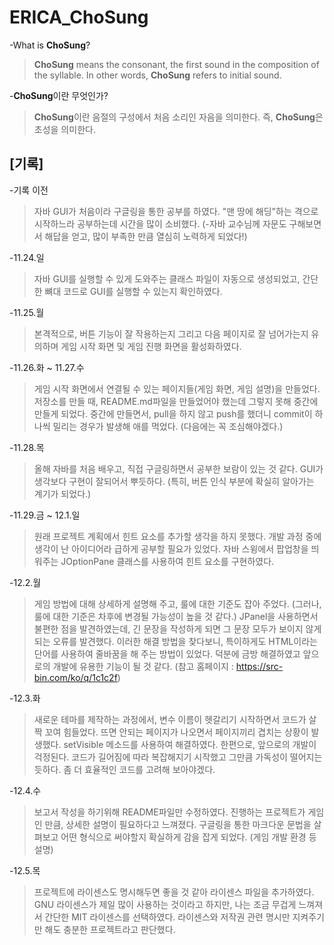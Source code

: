 # ERICA_ChoSung
-What is **ChoSung**?
>**ChoSung** means the consonant, the first sound in the composition of the syllable.
>In other words, **ChoSung** refers to initial sound.

-**ChoSung**이란 무엇인가?
>**ChoSung**이란 음절의 구성에서 처음 소리인 자음을 의미한다.
>즉, **ChoSung**은 초성을 의미한다.

## [기록]

-기록 이전
>자바 GUI가 처음이라 구글링을 통한 공부를 하였다. "맨 땅에 해딩"하는 격으로 시작하느라 공부하는데 시간을 많이 소비했다. (-자바 교수님께 자문도 구해보면서 해답을 얻고, 많이 부족한 만큼 열심히 노력하게 되었다!)

-11.24.일
>자바 GUI를 실행할 수 있게 도와주는 클래스 파일이 자동으로 생성되었고, 간단한 뼈대 코드로 GUI를 실행할 수 있는지 확인하였다.

-11.25.월
>본격적으로, 버튼 기능이 잘 작용하는지 그리고 다음 페이지로 잘 넘어가는지 유의하며 게임 시작 화면 및 게임 진행 화면을 활성화하였다. 

-11.26.화 ~ 11.27.수
>게임 시작 화면에서 연결될 수 있는 페이지들(게임 화면, 게임 설명)을 만들었다. 저장소를 만들 때, README.md파일을 만들었어야 했는데 그렇지 못해 중간에 만들게 되었다. 중간에 만들면서, pull을 하지 않고 push를 했더니 commit이 하나씩 밀리는 경우가 발생해 애를 먹었다. (다음에는 꼭 조심해야겠다.)

-11.28.목
>올해 자바를 처음 배우고, 직접 구글링하면서 공부한 보람이 있는 것 같다. GUI가 생각보다 구현이 잘되어서 뿌듯하다. (특히, 버튼 인식 부분에 확실히 알아가는 계기가 되었다.)

-11.29.금 ~ 12.1.일
>원래 프로젝트 계획에서 힌트 요소를 추가할 생각을 하지 못했다. 개발 과정 중에 생각이 난 아이디어라 급하게 공부할 필요가 있었다. 자바 스윙에서 팝업창을 띄워주는 JOptionPane 클래스를 사용하여 힌트 요소를 구현하였다.

-12.2.월
>게임 방법에 대해 상세하게 설명해 주고, 룰에 대한 기준도 잡아 주었다. (그러나, 룰에 대한 기준은 차후에 변경될 가능성이 높을 것 같다.) JPanel을 사용하면서 불편한 점을 발견하였는데, 긴 문장을 작성하게 되면 그 문장 모두가 보이지 않게 되는 오류를 발견했다. 이러한 해결 방법을 찾다보니, 특이하게도 HTML이라는 단어를 사용하여 줄바꿈을 해 주는 방법이 있었다. 덕분에 금방 해결하였고 앞으로의 개발에 유용한 기능이 될 것 같다. (참고 홈페이지 : <https://src-bin.com/ko/q/1c1c2f>)

-12.3.화
>새로운 테마를 제작하는 과정에서, 변수 이름이 헷갈리기 시작하면서 코드가 살짝 꼬여 힘들었다. 뜨면 안되는 페이지가 나오면서 페이지끼리 겹치는 상황이 발생했다. setVisible 메소드를 사용하여 해결하였다. 한편으로, 앞으로의 개발이 걱정된다. 코드가 길어짐에 따라 복잡해지기 시작했고 그만큼 가독성이 떨어지는 듯하다. 좀 더 효율적인 코드를 고려해 보아야겠다.

-12.4.수
>보고서 작성을 하기위해 README파일만 수정하였다. 진행하는 프로젝트가 게임인 만큼, 상세한 설명이 필요하다고 느껴졌다. 구글링을 통한 마크다운 문법을 살펴보고 어떤 형식으로 써야할지 확실하게 감을 잡게 되었다.
(게임 개발 환경 등 설명)

-12.5.목
>프로젝트에 라이센스도 명시해두면 좋을 것 같아 라이센스 파일을 추가하였다. GNU 라이센스가 제일 많이 사용하는 것이라고 하지만, 나는 조금 무겁게 느껴져서 간단한 MIT 라이센스를 선택하였다. 라이센스와 저작권 관련 명시만 지켜주기만 해도 충분한 프로젝트라고 판단했다.